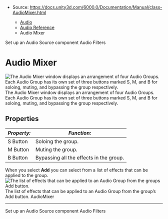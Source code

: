 * Source: https://docs.unity3d.com/6000.0/Documentation/Manual/class-AudioMixer.html

  * [Audio](https://docs.unity3d.com/6000.0/Documentation/Manual/Audio.html)
  * [Audio Reference](https://docs.unity3d.com/6000.0/Documentation/Manual/AudioReference.html)
  * Audio Mixer


[](https://docs.unity3d.com/6000.0/Documentation/Manual/AudioSource-create.html)
Set up an Audio Source component
[](https://docs.unity3d.com/6000.0/Documentation/Manual/class-AudioEffect.html)
Audio Filters
# Audio Mixer
![The Audio Mixer window displays an arrangement of four Audio Groups. Each Audio Group has its own set of three buttons marked S, M, and B for soloing, muting, and bypassing the group respectively.](https://docs.unity3d.com/6000.0/Documentation/uploads/Main/AudioMixer2.png) The Audio Mixer window displays an arrangement of four Audio Groups. Each Audio Group has its own set of three buttons marked S, M, and B for soloing, muting, and bypassing the group respectively.
## Properties
**_Property:_** | **_Function:_**  
---|---  
S Button | Soloing the group.  
M Button | Muting the group.  
B Button | Bypassing all the effects in the group.  
When you select **Add** you can select from a list of effects that can be applied to the group. 
![The list of effects that can be applied to an Audio Group from the groups Add button.](https://docs.unity3d.com/6000.0/Documentation/uploads/Main/AudioEffectList.png) The list of effects that can be applied to an Audio Group from the group’s Add button.
AudioMixer
* * *
[](https://docs.unity3d.com/6000.0/Documentation/Manual/AudioSource-create.html)
Set up an Audio Source component
[](https://docs.unity3d.com/6000.0/Documentation/Manual/class-AudioEffect.html)
Audio Filters
